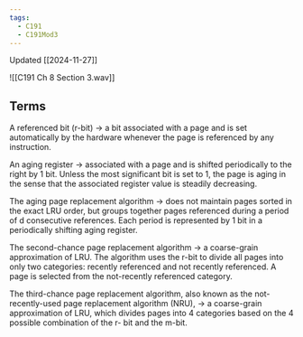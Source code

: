 ```yaml
---
tags:
  - C191
  - C191Mod3
---
```

Updated [[2024-11-27]]

![[C191 Ch 8 Section 3.wav]]

## Terms

A referenced bit (r-bit) → a bit associated with a page and is set automatically by the hardware whenever the page is referenced by any instruction.

An aging register → associated with a page and is shifted periodically to the right by 1 bit. Unless the most significant bit is set to 1, the page is aging in the sense that the associated register value is steadily decreasing.

The aging page replacement algorithm → does not maintain pages sorted in the exact LRU order, but groups together pages referenced during a period of d consecutive references. Each period is represented by 1 bit in a periodically shifting aging register.

The second-chance page replacement algorithm → a coarse-grain approximation of LRU. The algorithm uses the r-bit to divide all pages into only two categories: recently referenced and not recently referenced. A page is selected from the not-recently referenced category.

The third-chance page replacement algorithm, also known as the not-recently-used page replacement algorithm (NRU), → a coarse-grain approximation of LRU, which divides pages into 4 categories based on the 4 possible combination of the r- bit and the m-bit.
